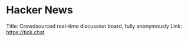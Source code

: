 # Hacker News

Title: Crowdsourced real-time discussion board, fully anonymously
Link: https://tick.chat
